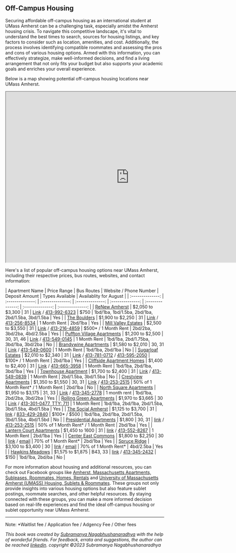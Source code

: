 ## Off-Campus Housing

Securing affordable off-campus housing as an international student at UMass Amherst can be a challenging task, especially amidst the Amherst housing crisis. To navigate this competitive landscape, it's vital to understand the best times to search, sources for housing listings, and key factors to consider such as location, amenities, and cost. Additionally, the process involves identifying compatible roommates and assessing the pros and cons of various housing options. Armed with this information, you can effectively strategize, make well-informed decisions, and find a living arrangement that not only fits your budget but also supports your academic goals and enriches your overall experience.

Below is a map showing potential off-campus housing locations near UMass Amherst.
<iframe src="https://www.google.com/maps/d/embed?mid=1hYEPTFG40_GQOQqeqvbkQyorULfSKYw&ehbc=2E312F" width="780" height="540"></iframe>

Here's a list of popular off-campus housing options near UMass Amherst, including their respective prices, bus routes, websites, and contact information:

| Apartment Name | Price Range | Bus Routes | Website / Phone Number | Deposit Amount | Types Available | Availablity for August |
| :--------------: | :--------------: | :--------------: | :--------------: | :--------------: | :--------------: | :--------------: | :--------------: |
| [ReNew Amherst](../off-campus-housing/renew-amherst.md)  | $2,050 to $3,300 | 31 | [Link](https://www.renewamherst.com) / [413-992-6323](tel:413-992-6323) | $750 | 1bd/1ba, 1bd/1.5ba, 2bd/1ba, 2bd/1.5ba, 3bd/1.5ba | Yes |
| [The Boulders](../off-campus-housing/the-boulders.md)   | $1,900 to $2,250 | 31 | [Link](https://bouldersapartmenthomes.com) / [413-256-8534](tel:413-256-8534) | 1 Month Rent | 2bd/1ba | Yes |
| [Mill Valley Estates](../off-campus-housing/mill-valley-estates.md) | $2,500 to $3,550 | 31 | [Link](https://www.millvalleyapts.com) / [413-216-4859](tel:413-216-4859) | $500* / 1 Month Rent | 2bd/2ba, 3bd/2ba, 4bd/2.5ba | Yes |
| [Puffton Village Apartments](../off-campus-housing/puffton-village-apartments.md) | $1,200 to $2,500 | 30, 31, 46 | [Link](https://www.pufftonvillage.com) / [413-549-0145](tel:413-549-0145) | 1 Month Rent | 1bd/1ba, 2bd/1.75ba, 3bd/1ba, 3bd/2ba | No |
| [Brandywine Apartments](../off-campus-housing/brandywine-apartments.md) | $1,580 to $2,010 | 30, 31 | [Link](https://www.brandywine-apts.com) / [413-549-0600](tel:413-549-0600) | 1 Month Rent | 1bd/1ba, 2bd/1ba | No |
| [Sugarloaf Estates](../off-campus-housing/sugarloaf-estates.md) | $2,010 to $2,340 | 31 | [Link](https://www.aspensquare.com/apartments/massachusetts/sunderland/sugarloaf-estates) / [413-781-0712](tel:413-781-0712) / [413-595-2050](tel:413-595-2050) | $100* / 1 Month Rent | 2bd/1ba | Yes |
| [Cliffside Apartment Homes](../off-campus-housing/cliffside-apartment-homes.md) | $1,400 to $2,400 | 31 | [Link](https://cliffsideapts.com) / [413-665-3958](tel:413-665-3958) | 1 Month Rent | 1bd/1ba, 2bd/1ba, 3bd/1ba | Yes |
| [Townhouse Apartment](../off-campus-housing/townhouse-apartment.md) | $1,700 to $2,400 | 31 | [Link](https://www.townehouseofamherst.com) / [413-549-0839](tel:413-549-0839) | 1 Month Rent | 2bd/1.5ba, 3bd/1.5ba | No |
| [Crestview Apartments](../off-campus-housing/crestview-apartments.md) | $1,350 to $1,550 | 30, 31 | [Link](https://kaminsrealestate.com/our-rentals/our-complete-management-list/property/5004-crestview-apartments) / [413-253-2515](tel:413-253-2515) | 50% of 1 Month Rent* / 1 Month Rent | 2bd/1ba | No |
| [North Square Apartments](../off-campus-housing/north-square-apartments.md) | $1,950 to $3,175 | 31, 33 | [Link](https://www.northsquareapartments.com) / [413-345-2778](tel:413-345-2778) | 1 month rent | 1bd/1ba, 2bd/2ba, 3bd/2ba | Yes |
| [Rolling Green Apartments](../off-campus-housing/rolling-green-apartments.md) | $1,970 to $3,665 | 30 | [Link](https://www.rollinggreenbc.com) / [413-301-0477, TTY: 711](tel:413-301-0477) | 1 Month Rent | 1bd/1ba, 2bd/1ba, 2bd/1.5ba, 3bd/1.5ba, 4bd/1.5ba | Yes |
| [The Social Amherst](../off-campus-housing/the-social-amherst.md) | $1,125 to $3,700 | 31 | [link](https://www.thesocialamherst.com) / [833-429-2840](tel:833-429-2840) | $100* / $500 | 1bd/1ba, 2bd/1ba, 2bd/1.5ba, 3bd/1.5ba, 4bd/1.5bd | No |
| [Presidential Apartments](../off-campus-housing/presidential-apartments.md) | $1,800 | 30, 31 | [link](https://kaminsrealestate.com/our-rentals/our-complete-management-list/property/5002-presidential-apartments) / [413-253-2515](tel:413-253-2515) | 50% of 1 Month Rent* / 1 Month Rent | 2bd/1ba | Yes |
| [Lantern Court Apartments](../off-campus-housing/lantern-court-apartments.md) | $1,450 to 1600 | 31 | [link](https://www.lanterncourtapartments.com/home.html) / [413-552-8267](tel:413-552-8267) | 1 Month Rent | 2bd/1ba | Yes |
| [Center East Commons](../off-campus-housing/center-east-commons.md) | $1,800 to $2,250 | 30 | [link](https://www.centereastcommons.com/) / [email](showings@413lease.com) | 70% of 1 Month Rent*  | 2bd/1ba | Yes |
| [Spruce Ridge](../off-campus-housing/spruce-ridge.md) | $3,100 to $3,400 | 30 | [link](https://www.spruceridgeamherst.com/) / [email](showings@413lease.com) | 70% of 1 Month Rent* | 4bd/2.5ba | Yes |
| [Hawkins Meadows](../off-campus-housing/hawkins-meadows.md) | $1,575 to $1,875 | B43, 33 | [link](https://www.hawkinsmeadow.com) / [413-345-2432](tel:413-345-2432) | $150  | 1bd/1ba, 2bd/ba | No |

For more information about housing and additional resources, you can check out Facebook groups like [Amherst, Massachusetts Apartments, Subleases, Roommates, Homes, Rentals](https://www.facebook.com/groups/2086810618274272) and [University of Massachusetts Amherst (UMASS) Housing, Sublets & Roommates](https://www.facebook.com/groups/905699786138206). These groups not only provide insights into various housing options but also feature sublet postings, roommate searches, and other helpful resources. By staying connected with these groups, you can make a more informed decision based on real-life experiences and find the ideal off-campus housing or sublet opportunity near UMass Amherst.

---
Note: *Waitlist fee / Application fee / Adgency Fee / Other fees

*This book was created by [Subramanya Nagabhushanaradhya](https://subramanya.ai) with the help of wonderful friends. For feedback, errata and suggestions, the author can be reached [linkedin](https://www.linkedin.com/in/nsubramanya). copyright ©2023 Subramanya Nagabhushanaradhya*